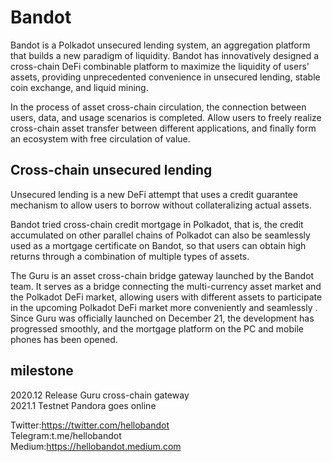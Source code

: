 # Bandot
Bandot is a Polkadot unsecured lending system, an aggregation platform that builds a new paradigm of liquidity. Bandot has innovatively designed a cross-chain DeFi combinable platform to maximize the liquidity of users' assets, providing unprecedented convenience in unsecured lending, stable coin exchange, and liquid mining.

In the process of asset cross-chain circulation, the connection between users, data, and usage scenarios is completed. Allow users to freely realize cross-chain asset transfer between different applications, and finally form an ecosystem with free circulation of value.

## Cross-chain unsecured lending

Unsecured lending is a new DeFi attempt that uses a credit guarantee mechanism to allow users to borrow without collateralizing actual assets.

Bandot tried cross-chain credit mortgage in Polkadot, that is, the credit accumulated on other parallel chains of Polkadot can also be seamlessly used as a mortgage certificate on Bandot, so that users can obtain high returns through a combination of multiple types of assets.

The Guru is an asset cross-chain bridge gateway launched by the Bandot team. It serves as a bridge connecting the multi-currency asset market and the Polkadot DeFi market, allowing users with different assets to participate in the upcoming Polkadot DeFi market more conveniently and seamlessly . Since Guru was officially launched on December 21, the development has progressed smoothly, and the mortgage platform on the PC and mobile phones has been opened.

## milestone

2020.12 Release Guru cross-chain gateway  
2021.1 Testnet Pandora goes online

Twitter:https://twitter.com/hellobandot  
Telegram:t.me/hellobandot  
Medium:https://hellobandot.medium.com  
